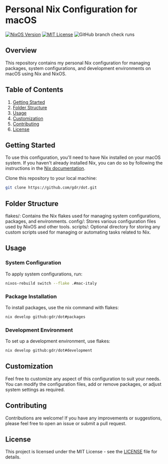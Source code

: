 Personal Nix Configuration for macOS
=====================================

[![NixOS Version](https://img.shields.io/badge/nixos-24.05-blue)](https://nixos.org/)
[![MIT License](https://img.shields.io/badge/License-MIT-green.svg)](https://choosealicense.com/licenses/mit/)
![GitHub branch check runs](https://img.shields.io/github/check-runs/gdr/dot/master)

Overview
--------

This repository contains my personal Nix configuration for managing packages, system configurations, and development environments on macOS using Nix and NixOS.

Table of Contents
-----------------

1. [Getting Started](#getting-started)
2. [Folder Structure](#folder-structure)
3. [Usage](#usage)
4. [Customization](#customization)
5. [Contributing](#contributing)
6. [License](#license)

Getting Started
---------------

To use this configuration, you'll need to have Nix installed on your macOS system. If you haven't already installed Nix, you can do so by following the instructions in the [Nix documentation](https://nixos.org/download.html).

Clone this repository to your local machine:

```bash
git clone https://github.com/gdr/dot.git
```

Folder Structure
----------------
flakes/: Contains the Nix flakes used for managing system configurations, packages, and environments.
config/: Stores various configuration files used by NixOS and other tools.
scripts/: Optional directory for storing any custom scripts used for managing or automating tasks related to Nix.

Usage
-----
### System Configuration
To apply system configurations, run:

```bash
nixos-rebuild switch --flake .#mac-italy
```
### Package Installation
To install packages, use the nix command with flakes:

```bash
nix develop github:gdr/dot#packages
```
### Development Environment
To set up a development environment, use flakes:

```bash
nix develop github:gdr/dot#development
```
Customization
-------------
Feel free to customize any aspect of this configuration to suit your needs. You can modify the configuration files, add or remove packages, or adjust system settings as required.

Contributing
------------
Contributions are welcome! If you have any improvements or suggestions, please feel free to open an issue or submit a pull request.

License
-------------
This project is licensed under the MIT License - see the [LICENSE](https://github.com/GDR/dot/blob/mac-italy/LICENSE) file for details.
